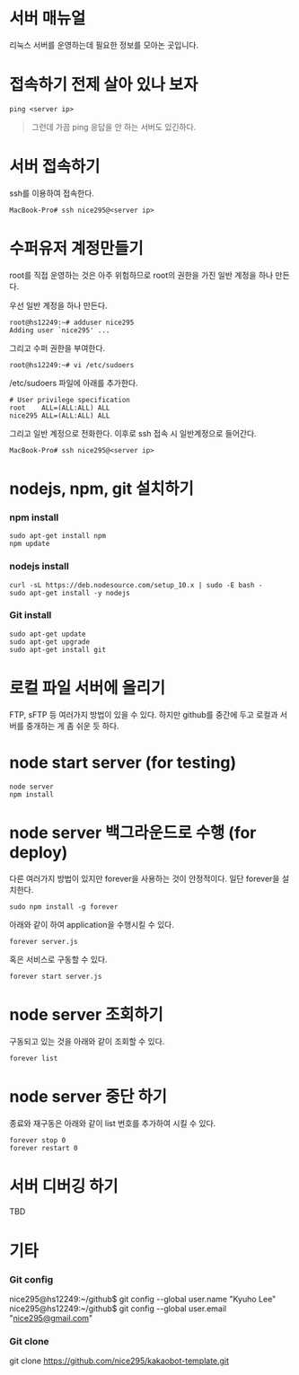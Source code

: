 # 서버 매뉴얼
리눅스 서버를 운영하는데 필요한 정보를 모아논 곳입니다.

# 접속하기 전제 살아 있나 보자
```
ping <server ip>
```
> 그런데 가끔 ping 응답을 안 하는 서버도 있긴하다.

# 서버 접속하기
ssh를 이용하여 접속한다.
```
MacBook-Pro# ssh nice295@<server ip>
```
# 수퍼유저 계정만들기
root를 직접 운영하는 것은 아주 위험하므로
root의 권한을 가진 일반 계정을 하나 만든다.

우선 일반 계정을 하나 만든다.
```
root@hs12249:~# adduser nice295
Adding user `nice295' ...
```

그리고 수퍼 권한을 부여한다.
```
root@hs12249:~# vi /etc/sudoers
```

/etc/sudoers 파일에 아래를 추가한다.
```
# User privilege specification
root	ALL=(ALL:ALL) ALL
nice295	ALL=(ALL:ALL) ALL
```
그리고 일반 계정으로 전화한다.
이후로 ssh 접속 시 일반계정으로 들어간다.
```
MacBook-Pro# ssh nice295@<server ip>
```
# nodejs, npm, git 설치하기
### npm install
```
sudo apt-get install npm
npm update
```

### nodejs install
```
curl -sL https://deb.nodesource.com/setup_10.x | sudo -E bash -
sudo apt-get install -y nodejs

```

### Git install
```
sudo apt-get update
sudo apt-get upgrade
sudo apt-get install git
```

# 로컬 파일 서버에 올리기
FTP, sFTP 등 여러가지 방법이 있을 수 있다. 하지만 github를 중간에 두고 로컬과 서버를 중개하는 게 좀 쉬운 듯 하다.

# node start server (for testing)
```
node server
npm install
```

# node server 백그라운드로 수행 (for deploy)
다른 여러가지 방법이 있지만 forever을 사용하는 것이 안정적이다.
일단 forever을 설치한다.
```
sudo npm install -g forever
```

아래와 같이 하여 application을 수행시킬 수 있다.
```
forever server.js
```
혹은 서비스로 구동할 수 있다.
```
forever start server.js
```

# node server 조회하기
구동되고 있는 것을 아래와 같이 조회할 수 있다.
```
forever list
```

# node server 중단 하기
종료와 재구동은 아래와 같이 list 번호를 추가하여 시킬 수 있다.
```
forever stop 0   
forever restart 0
```

# 서버 디버깅 하기
TBD


# 기타
### Git config
nice295@hs12249:~/github$ git config --global user.name "Kyuho Lee"
nice295@hs12249:~/github$ git config --global user.email "nice295@gmail.com"

### Git clone
git clone https://github.com/nice295/kakaobot-template.git
